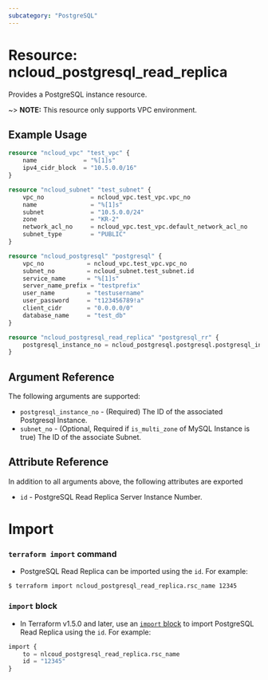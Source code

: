 ```yaml
---
subcategory: "PostgreSQL"
---
```


# Resource: ncloud_postgresql_read_replica

Provides a PostgreSQL instance resource.

~> **NOTE:** This resource only supports VPC environment.

## Example Usage

```terraform
resource "ncloud_vpc" "test_vpc" {
	name             = "%[1]s"
	ipv4_cidr_block  = "10.5.0.0/16"
}

resource "ncloud_subnet" "test_subnet" {
	vpc_no             = ncloud_vpc.test_vpc.vpc_no
	name               = "%[1]s"
	subnet             = "10.5.0.0/24"
	zone               = "KR-2"
	network_acl_no     = ncloud_vpc.test_vpc.default_network_acl_no
	subnet_type        = "PUBLIC"
}

resource "ncloud_postgresql" "postgresql" {
	vpc_no            = ncloud_vpc.test_vpc.vpc_no
	subnet_no         = ncloud_subnet.test_subnet.id
	service_name      = "%[1]s"
	server_name_prefix = "testprefix"
	user_name         = "testusername"
	user_password     = "t123456789!a"
	client_cidr       = "0.0.0.0/0"
	database_name     = "test_db"
}

resource "ncloud_postgresql_read_replica" "postgresql_rr" {
	postgresql_instance_no = ncloud_postgresql.postgresql.postgresql_instance_no
}
```

## Argument Reference

The following arguments are supported:

* `postgresql_instance_no` - (Required) The ID of the associated Postgresql Instance.
* `subnet_no` - (Optional, Required if `is_multi_zone` of MySQL Instance is true) The ID of the associate Subnet.

## Attribute Reference

In addition to all arguments above, the following attributes are exported

* `id` - PostgreSQL Read Replica Server Instance Number. 

# Import

### `terraform import` command

* PostgreSQL Read Replica can be imported using the `id`. For example:
```console
$ terraform import ncloud_postgresql_read_replica.rsc_name 12345
```

### `import` block

* In Terraform v1.5.0 and later, use an [`import` block](https://developer.hashicorp.com/terraform/language/import) to import PostgreSQL Read Replica using the `id`. For example:

```terraform
import {
    to = nlcoud_postgresql_read_replica.rsc_name
    id = "12345"
}
```